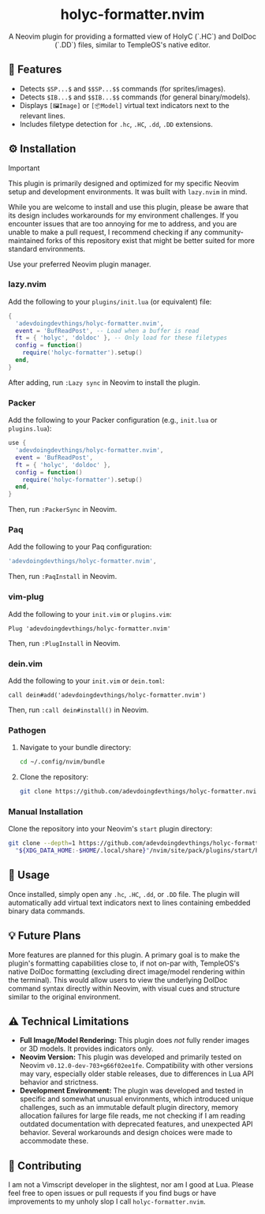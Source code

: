 <h1 align="center">holyc-formatter.nvim</h1>

<p align="center">A Neovim plugin for providing a formatted view of HolyC (`.HC`) and DolDoc (`.DD`) files, similar to TempleOS's native editor.</p>

## 🌟 Features

- Detects `$SP...$` and `$$SP...$$` commands (for sprites/images).
- Detects `$IB...$` and `$$IB...$$` commands (for general binary/models).
- Displays `[🖼️Image]` or `[📦Model]` virtual text indicators next to the relevant lines.
- Includes filetype detection for `.hc`, `.HC`, `.dd`, `.DD` extensions.

## ⚙️ Installation
>[!IMPORTANT]
>This plugin is primarily designed and optimized for my specific Neovim setup and development environments. It was built with `lazy.nvim` in mind.
>
>While you are welcome to install and use this plugin, please be aware that its design includes workarounds for my environment challenges. If you encounter issues that are too annoying for me to address, and you are unable to make a pull request, I recommend checking if any community-maintained forks of this repository exist that might be better suited for more standard environments.


Use your preferred Neovim plugin manager.

### lazy.nvim

Add the following to your `plugins/init.lua` (or equivalent) file:

```lua
{
  'adevdoingdevthings/holyc-formatter.nvim',
  event = 'BufReadPost', -- Load when a buffer is read
  ft = { 'holyc', 'doldoc' }, -- Only load for these filetypes
  config = function()
    require('holyc-formatter').setup()
  end,
}
```

After adding, run `:Lazy sync` in Neovim to install the plugin.

### Packer

Add the following to your Packer configuration (e.g., `init.lua` or `plugins.lua`):

```lua
use {
  'adevdoingdevthings/holyc-formatter.nvim',
  event = 'BufReadPost',
  ft = { 'holyc', 'doldoc' },
  config = function()
    require('holyc-formatter').setup()
  end,
}
```

Then, run `:PackerSync` in Neovim.

### Paq

Add the following to your Paq configuration:

```lua
'adevdoingdevthings/holyc-formatter.nvim',
```

Then, run `:PaqInstall` in Neovim.

### vim-plug

Add the following to your `init.vim` or `plugins.vim`:

```vim
Plug 'adevdoingdevthings/holyc-formatter.nvim'
```

Then, run `:PlugInstall` in Neovim.

### dein.vim

Add the following to your `init.vim` or `dein.toml`:

```vim
call dein#add('adevdoingdevthings/holyc-formatter.nvim')
```

Then, run `:call dein#install()` in Neovim.

### Pathogen

1.  Navigate to your bundle directory:
    ```bash
    cd ~/.config/nvim/bundle
    ```
2.  Clone the repository:
    ```bash
    git clone https://github.com/adevdoingdevthings/holyc-formatter.nvim.git
    ```

### Manual Installation

Clone the repository into your Neovim's `start` plugin directory:

```bash
git clone --depth=1 https://github.com/adevdoingdevthings/holyc-formatter.nvim.git \
  "${XDG_DATA_HOME:-$HOME/.local/share}"/nvim/site/pack/plugins/start/holyc-formatter.nvim
```

## 🚀 Usage

Once installed, simply open any `.hc`, `.HC`, `.dd`, or `.DD` file. The plugin will automatically add virtual text indicators next to lines containing embedded binary data commands.

## 💡 Future Plans

More features are planned for this plugin. A primary goal is to make the plugin's formatting capabilities close to, if not on-par with, TempleOS's native DolDoc formatting (excluding direct image/model rendering within the terminal). This would allow users to view the underlying DolDoc command syntax directly within Neovim, with visual cues and structure similar to the original environment.

## ⚠️ Technical Limitations

- **Full Image/Model Rendering:** This plugin does *not* fully render images or 3D models. It provides indicators only.
- **Neovim Version:** This plugin was developed and primarily tested on Neovim `v0.12.0-dev-703+g66f02ee1fe`. Compatibility with other versions may vary, especially older stable releases, due to differences in Lua API behavior and strictness.
- **Development Environment:** The plugin was developed and tested in specific and somewhat unusual environments, which introduced unique challenges, such as an immutable default plugin directory, memory allocation failures for large file reads, me not checking if I am reading outdated documentation with deprecated features, and unexpected API behavior. Several workarounds and design choices were made to accommodate these.

## 🤝 Contributing

I am not a Vimscript developer in the slightest, nor am I good at Lua. Please feel free to open issues or pull requests if you find bugs or have improvements to my unholy slop I call `holyc-formatter.nvim`.
